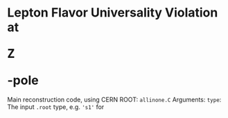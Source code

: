 # Lepton Flavor Universality Violation at <pre xml:lang="latex">Z</pre>-pole

Main reconstruction code, using CERN ROOT: `allinone.C`
Arguments: 
`type`: The input `.root` type, e.g. `'s1'` for 

